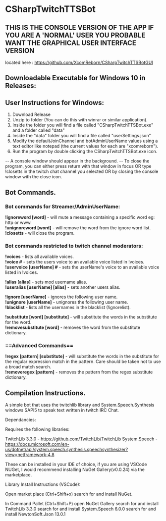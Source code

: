 # CSharpTwitchTTSBot

## THIS IS THE CONSOLE VERSION OF THE APP IF YOU ARE A 'NORMAL' USER YOU PROBABLE WANT THE GRAPHICAL USER INTERFACE VERSION

located here : https://github.com/XcomReborn/CSharpTwitchTTSBotGUI

## Downloadable Executable for Windows 10 in Releases:

## User Instructions for Windows:

1. Download Release 
2. Unzip to folder (You can do this with winrar or similar application).
3. Inside the folder you will find a file called "CSharpTwitchTTSBot.exe" and a folder called "data"
4. Inside the "data" folder you will find a file called "userSettings.json"
5. Modify the defaultJoinChannel and botAdminUserName values using a text editor like notepad (the current values for each are "xcomreborn").
6. Run the program by double clicking the CSharpTwitchTTSBot.exe icon.

-- A console window should appear in the background. 
-- To close the program, you can either press return with that window in focus OR type !closetts in the twitch chat channel you selected OR by closing the console window with the close icon.


## Bot Commands.

### Bot commands for Streamer/AdminUserName:

**!ignoreword [word]** - will mute a message containing a specific word eg: http or www.  
**!unignoreword [word]** - will remove the word from the ignore word list.  
**!closetts** - will close the program.  

### Bot commands restricted to twitch channel moderators:

**!voices** - lists all available voices.  
**!voice #** - sets the users voice to an available voice listed in !voices.  
**!uservoice [userName] #** - sets the userName's voice to an available voice listed in !voices.  

**!alias [alias]** - sets mod username alias.  
**!useralias [userName] [alias]** - sets another users alias.  

**!ignore [userName]** - ignores the following user name.  
**!unignore [userName]** - unignores the following user name.  
**!blacklist** - lists all the usernames in the blacklist (!ignorelist).  

**!substitute [word] [substitute]** - will substitute the words in the substitute for the word.  
**!removesubstitute [word]** - removes the word from the substitute dictionary.  


### ==Advanced Commands==

**!regex [pattern] [substitute]** - will substitute the words in the substitute for the regular expression match in the pattern. Care should be taken not to use a broad match search.  
**!removeregex [pattern]** - removes the pattern from the regex substitute dictionary.  


## Compilation Instructions.
 
 A simple bot that uses the twitchlib library and System.Speech.Synthesis windows SAPI5 to speak text written in twitch IRC Chat.  

 Dependancies:

 Requires the following libraries:

 TwitchLib 3.3.0 - https://github.com/TwitchLib/TwitchLib
 System.Speech - https://docs.microsoft.com/en-us/dotnet/api/system.speech.synthesis.speechsynthesizer?view=netframework-4.8

These can be installed in your IDE of choice, if you are using VSCode NUGet, I would recommend installing NuGet Gallery(v0.0.24) via the marketplace.

Library Install Instructions (VSCode):

Open market place (Ctrl+Shift+x)
search for and install NuGet.

In Command Pallet (Ctrl+Shift+P)
open NuGet Gallery
search for and install TwitchLib 3.3.0
search for and install System.Speech 6.0.0
search for and install NewtonSoft.Json 13.0.1






